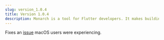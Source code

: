 ```yaml
---
slug: version_1.0.4
title: Version 1.0.4
description: Monarch is a tool for Flutter developers. It makes building beautiful apps a simpler and faster experience.
---
```


Fixes an [issue](https://github.com/Dropsource/monarch/issues/15) macOS users were experiencing.

